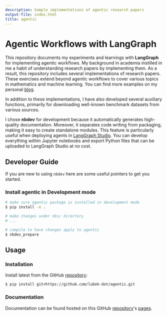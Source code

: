 ```yaml
---
description: Sample implementations of agentic research papers
output-file: index.html
title: agentic
---
```


# Agentic Workflows with LangGraph

This repository documents my experiments and learnings with **LangGraph** for implementing agentic workflows. My background in academia instilled in me a habit of understanding research papers by implementing them. As a result, this repository includes several implementations of research papers. These exercises extend beyond agentic workflows to cover various topics in mathematics and machine learning. You can find more examples on my personal [blog](https://lubok-dot.github.io/blog/).  

In addition to these implementations, I have also developed several auxiliary functions, primarily for downloading well-known benchmark datasets from various sources.  

I chose **nbdev** for development because it automatically generates high-quality documentation. Moreover, it separates code writing from packaging, making it easy to create standalone modules. This feature is particularly useful when deploying agents in [LangGraph Studio](https://studio.langchain.com). You can develop everything within Jupyter notebooks and export Python files that can be uploaded to LangGraph Studio at no cost.

## Developer Guide

If you are new to using `nbdev` here are some useful pointers to get you started.

### Install agentic in Development mode

```sh
# make sure agentic package is installed in development mode
$ pip install -e .

# make changes under nbs/ directory
# ...

# compile to have changes apply to agentic
$ nbdev_prepare
```

## Usage

### Installation

Install latest from the GitHub [repository][repo]:

```sh
$ pip install git+https://github.com/lubok-dot/agentic.git
```

[repo]: https://github.com/lubok-dot/agentic
[docs]: https://lubok-dot.github.io/agentic/
[pypi]: https://pypi.org/project/agentic/
[conda]: https://anaconda.org/lubok-dot/agentic

### Documentation

Documentation can be found hosted on this GitHub [repository][repo]'s [pages][docs]. 

[repo]: https://github.com/lubok-dot/agentic
[docs]: https://lubok-dot.github.io/agentic/

